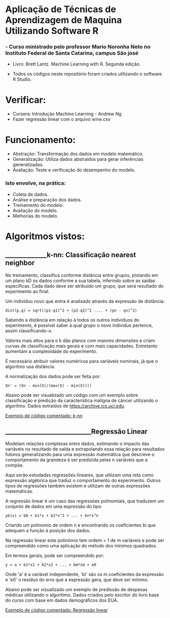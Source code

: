 # Aplicação de Técnicas de Aprendizagem de Maquina Utilizando Software R

### - Curso ministrado pelo professor Mario Noronha Neto no Instituto Federal de Santa Catarina, campus São josé

- Livro: Brett Lantz. Machine Learning with R. Segunda edição.

- Todos os códigos neste repositório foram criados utilizando o software R Studio.

# Verificar:

- Cursera: Introdução Machine Learning - Andrew Ng
- Fazer regressão linear com o arquivo wine.csv

# Funcionamento:

- Abstração: Transformação dos dados em modelo matemático.
- Generalização: Utiliza dados abstraídos para gerar inferências generalizadas.
- Avaliação: Teste e verificação do desempenho do modelo.

### Isto envolve, na prática:

- Coleta de dados.
- Análise e preparação dos dados.
- Treinamento do modelo.
- Avaliação do modelo.
- Melhorias do modelo.

# Algoritmos vistos:

## _____________k-nn: Classificação nearest neighbor
No treinamento, classifica conforme distância entre grupos, plotando em um plano kD os dados conforme a sua tabela, inferindo sobre as saídas específicas. Cada dado deve ser atribuido um grupo, que será resultado do experimento ao final.

Um indivíduo novo que entra é analisado através da expressão de distância:

    dist(p,q) = sqrt((p1-q1)^2 + (p2-q2)^2 .... + (pn - qn)^2)

Sabendo a distância em relação à todos os outros indivíduos do experimento, é possível saber à qual grupo o novo indivíduo pertence, assim classificando-o.

Valores mais altos para o k dão planos com maiores dimensões e criam curvas de classificação mais gerais e com mais capacidades. Entretanto aumentam a complexidade do experimento.

É necessário atribuir valores numéricos para variáveis nominais, já que o algoritmo usa distância.

A normalização dos dados pode ser feita por:

    Xn' = (Xn - min(X)/(max(X) - min(X))))

Abaixo pode ser visualizado um código com um exemplo sobre classificação e predição da característica malígna de câncer utilizando o algorítmo. Dados extraídos de https://archive.ics.uci.edu.

[Exemplo de código comentado: k-nn](exercicio1.r)


## ___________________________Regressão Linear

Modelam relações complexas entre dados, estimando o impacto das variáveis no resultado de saída e extrapolando essa relação para resultados futuros generalizando para uma expressão matemática que descreve o comportamento da grandeza à ser predizida pelas n variáveis que a compõe.

Aqui serão estudadas regressões lineares, que utilizam uma reta como expressão algébrica que traduz o comportamento do experimento. Outros tipos de regressões também existem e utilizam de outras expressões matemáticas.

A regressão linear é um caso das regressões polinomiais, que traduzem um conjunto de dados em uma expressão do tipo:

    yb(x) = b0 + b1*x + b2*x^2 + ... + bn*x^n

Criando um polinomio de ordem n e encontrando os coeficientes bi que adequam a função à posição dos dados.

Na regressão linear este polinômio tem ordem = 1 de m variáveis e pode ser compreendido como uma aplicação do método dos mínimos quadrados.

Em termos gerais, pode ser compreendido por:

    y = a + b1*x1 + b2*x2 + ... + bm*xm + e0

Onde 'a' é a variável independente, 'bi' são os m coeficientes da expressão e 'e0' o resíduo do erro que a expressão gera, que deve ser mínimo.

Abaixo pode ser vizualizado um exemplo de predissão de despesas médicas utilizando o algorítimo. Dados criados pelo escritor do livro base do curso com base em dados demográficos dos EUA.

[Exemplo de código comentado: Regressão linear](exercicio2.r)



